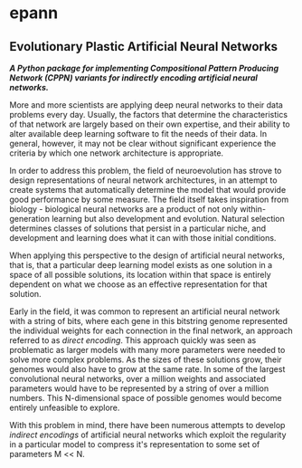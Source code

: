 # epann
## Evolutionary Plastic Artificial Neural Networks

***A Python package for implementing Compositional Pattern Producing Network (CPPN) variants for indirectly encoding artificial neural networks.***


More and more scientists are applying deep neural networks to their data problems every day. Usually, the factors that determine the characteristics of that network are largely based on their own expertise, and their ability to alter available deep learning software to fit the needs of their data. In general, however, it may not be clear without significant experience the criteria by which one network architecture is appropriate.

In order to address this problem, the field of neuroevolution has strove to design representations of neural network architectures, in an attempt to create systems that automatically determine the model that would provide good performance by some measure. The field itself takes inspiration from biology - biological neural networks are a product of not only within-generation learning but also development and evolution. Natural selection determines classes of solutions that persist in a particular niche, and development and learning does what it can with those initial conditions. 

When applying this perspective to the design of artificial neural networks, that is, that a particular deep learning model exists as one solution in a space of all possible solutions, its location within that space is entirely dependent on what we choose as an effective representation for that solution.

Early in the field, it was common to represent an artificial neural network with a string of bits, where each gene in this bitstring genome represented the individual weights for each connection in the final network, an approach referred to as *direct encoding*. This approach quickly was seen as problematic as larger models with many more parameters were needed to solve more complex problems. As the sizes of these solutions grow, their genomes would also have to grow at the same rate. In some of the largest convolutional neural networks, over a million weights and associated parameters would have to be represented by a string of over a million numbers. This N-dimensional space of possible genomes would become entirely unfeasible to explore. 

With this problem in mind, there have been numerous attempts to develop *indirect encodings* of artificial neural networks which exploit the regularity in a particular model to compress it's representation to some set of parameters M << N.
